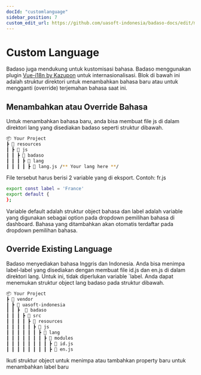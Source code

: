 ```yaml
---
docId: "customlanguage"
sidebar_position: 7
custom_edit_url: https://github.com/uasoft-indonesia/badaso-docs/edit/main/i18n/id/docusaurus-plugin-content-docs/current/customization/custom-language.md
---
```


# Custom Language

Badaso juga mendukung untuk kustomisasi bahasa. Badaso menggunakan plugin [Vue-i18n by Kazupon](https://kazupon.github.io/vue-i18n/) untuk internasionalisasi. Blok di bawah ini adalah struktur direktori untuk menambahkan bahasa baru atau untuk mengganti (override) terjemahan bahasa saat ini.

## Menambahkan atau Override Bahasa

Untuk menambahkan bahasa baru, anda bisa membuat file js di dalam direktori lang yang disediakan badaso seperti struktur dibawah.

```bash
📦 Your Project
┣ 📂 resources
┃ ┣ 📂 js
┃ ┃ ┣ 📂 badaso
┃ ┃ ┃ ┣ 📂 lang
┃ ┃ ┃ ┃ ┣ 📜 lang.js /** Your lang here **/
```

File tersebut harus berisi 2 variable yang di eksport. Contoh: fr.js

```bash
export const label = 'France'
export default {
};
```

Variable default adalah struktur object bahasa dan label adalah variable yang digunakan sebagai option pada dropdown pemilihan bahasa di dashboard.
Bahasa yang ditambahkan akan otomatis terdaftar pada dropdown pemilihan bahasa.

## Override Existing Language

Badaso menyediakan bahasa Inggris dan Indonesia. Anda bisa menimpa label-label yang disediakan dengan membuat file id.js dan en.js di dalam direktori lang. Untuk ini, tidak diperlukan variable `label. Anda dapat menemukan struktur object lang badaso pada struktur dibawah.

```bash
📦 Your Project
┣ 📂 vendor
┃ ┣ 📂 uasoft-indonesia
┃ ┃ ┣  📂 badaso
┃ ┃ ┃ ┣ 📂 src
┃ ┃ ┃ ┃ ┣ 📂 resources
┃ ┃ ┃ ┃ ┃ ┣ 📂 js
┃ ┃ ┃ ┃ ┃ ┃ ┣ 📂 lang
┃ ┃ ┃ ┃ ┃ ┃ ┃ ┣ 📂 modules
┃ ┃ ┃ ┃ ┃ ┃ ┃ ┃ ┣ 📜 id.js
┃ ┃ ┃ ┃ ┃ ┃ ┃ ┃ ┣ 📜 en.js
```

Ikuti struktur object untuk menimpa atau tambahkan property baru untuk menambahkan label baru
